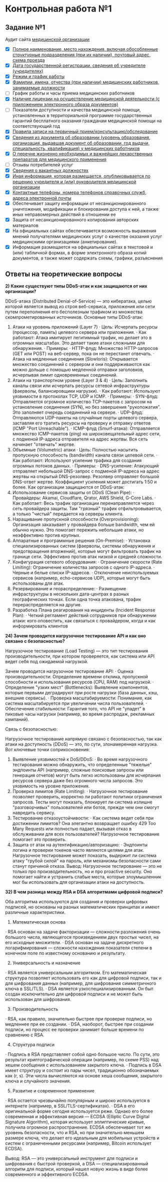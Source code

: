 # Контрольная работа №1

## Задание №1

Аудит сайта [медицинской организации](https://helix.ru/moskva)
- [X] [Полное наименование, место нахождения, включая обособленные структурные подразделения (при их наличии), почтовый адрес, схема проезда](https://helix.ru/moskva/centers)
- [X] [Дата государственной регистрации, сведения об учредителе (учредителях)](https://helix.ru/site/page/46)
- [X] [Режим и график работы](https://helix.ru/center/22178)
- [X] [Фамилии, имена, отчества (при наличии) медицинских работников, занимаемые должности](https://helix.ru/site/page/57)
- [ ] График работы и часы приема медицинских работников
- [X] [Наличие лицензии на осуществление медицинской деятельности (с приложением электронного образа документов)](https://helix.ru/site/page/46)
- [ ] Показатели доступности и качества медицинской помощи, установленных в территориальной программе государственных гарантий бесплатного оказания гражданам медицинской помощи на соответствующий год
- [X] [Правила записи на первичный прием/консультацию/обследование](https://helix.ru/moskva/doctors)
- [X] [Сведения из документа об образовании (уровень образования, организация, выдавшая документ об образовании, год выдачи, специальность, квалификация) у медицинских работников](https://helix.ru/site/page/149)
- [X] [О перечне жизненно необходимых и важнейших лекарственных препаратов для медицинского применения](https://helix.ru/site/page/141)
- [ ] Отзывы потребителей услуг
- [X] [Сведения о вакантных должностях](https://helix.ru/job)
- [X] [Иная информация, которая размещается, опубликовывается по решению учредителя и (или) руководителя медицинской организации](https://helix.ru/job)
- [X] [Контактные телефоны, номера телефонов справочных служб, адреса электронной почты](https://helix.ru/site/page/107)
- [X] Обеспечивает защиту информации от несанкционированного уничтожения, модификации и блокирования доступа к ней, а также иных неправомерных действий в отношении ее
- [X] Защита от несанкционированного копирования авторских материалов
- [X] На официальных сайтах обеспечивается возможность выражения мнений получателями медицинских услуг о качестве оказания услуг медицинскими организациями (анкетирование).
- [X] Информация размещается на официальных сайтах в текстовой и (или) табличной формах, в форме электронного образа копий документов, а также может содержать схемы, графики, разъяснения

## Ответы на теоретические вопросы

**2) Какие существуют типы DDoS-атак и как защищаются от них организации?**

DDoS-атака (Distributed Denial-of-Service) — это кибератака, целью которой является вывод из строя веб-сервиса, приложения или сети путем переполнения его бесполезным трафиком из множества скомпрометированных источников.
Основные типы DDoS-атак:
1. Атаки на уровень приложений (Layer 7)
   · Цель: Исчерпать ресурсы (процессор, память) целевого сервера или приложения.
   · Как работают: Атака имитирует легитимный трафик, но делает это в огромных масштабах. Это делает такие атаки сложными для обнаружения.
   · Примеры:
     · HTTP-флуд: Множество HTTP-запросов (GET или POST) на веб-сервер, пока он не перестанет отвечать.
     · Атака на медленные соединения (Slowloris): Открывается множество соединений с сервером и они поддерживаются как можно дольше с помощью медленной отправки заголовков, исчерпывая лимит одновременных соединений.
2. Атаки на транспортном уровне (Layer 3 & 4)
   · Цель: Заполнить каналы связи или исчерпать ресурсы сетевой инфраструктуры (фаерволы, балансировщики нагрузки).
   · Как работают: Используют уязвимости в протоколах TCP, UDP и ICMP.
   · Примеры:
     · SYN-флуд: Отправляется огромное количество TCP-пакетов с запросом на установление соединения (SYN), но без завершения "рукопожатия". Это заполняет очередь соединений на сервере.
     · UDP-флуд: Отправляются UDP-пакеты на случайные порты целевого сервера, заставляя его тратить ресурсы на проверку и отправку ответов (ICMP "Port Unreachable").
     · ICMP-флуд (Smurf-атака): Отправляется множество ICMP-пакетов (ping) на широковещательный адрес сети, с подменой IP-адреса отправителя на адрес жертвы. Вся сеть начинает "отвечать" жертве.
3. Объемные (Volumetric) атаки
   · Цель: Полностью насытить пропускную способность (bandwidth) канала связи целевой сети.
   · Как работают: Используют усиление трафика для создания огромных потоков данных.
   · Примеры:
     · DNS-усиление: Атакующий отправляет небольшой DNS-запрос с подменой IP-адреса на адрес жертвы на открытый DNS-резолвер. Резолвер отправляет большой DNS-ответ жертве. Коэффициент усиления может достигать 1:50 и более.
Как организации защищаются от DDoS-атак:
1. Использование сервисов защиты от DDoS (Clean Pipe):
   · Провайдеры: Akamai, Cloudflare, Qrator, AWS Shield, G-Core Labs.
   · Как работает: Весь трафик организации перенаправляется через сеть провайдера защиты. Там "грязный" трафик отфильтровывается, а только "чистый" передается на серверы клиента.
2. Наращивание пропускной способности (Overprovisioning): Организация заказывает у провайдера больше bandwidth, чем ей обычно нужно. Это помогает пережить небольшие атаки, но неэффективно против крупных.
3. Аппаратные и программные решения (On-Premise):
   · Установка специализированных систем (фаерволы, системы обнаружения и предотвращения вторжений), которые могут фильтровать трафик на границе сети. Эффективно против атак низкой и средней сложности.
4. Конфигурация сетевого оборудования:
   · Ограничение скорости (Rate Limiting): Ограничение количества запросов с одного IP-адреса.
   · Черные и белые списки IP-адресов.
   · Отключение неиспользуемых сервисов (например, echo-сервисов UDP), которые могут быть использованы для атак.
5. Резервирование и геораспределение:
   · Размещение инфраструктуры в нескольких дата-центрах в разных географических точках. Если одна точка атакована, трафик перераспределяется на другие.
6. Разработка Плана реагирования на инциденты (Incident Response Plan):
   · Четкий регламент действий сотрудников при обнаружении атаки: кого оповестить, как связаться с провайдером, когда и как информировать клиентов

**24) Зачем проводится нагрузочное тестирование API и как оно связано с безопасностью?**

Нагрузочное тестирование (Load Testing) — это тип тестирования производительности, при котором проверяется, как система или API ведет себя под ожидаемой нагрузкой.

Зачем проводится нагрузочное тестирование API:
· Оценка производительности: Определение времени отклика, пропускной способности и использования ресурсов (CPU, RAM) под нагрузкой.
· Определение "узких мест" (Bottlenecks): Выявление компонентов, которые первыми деградируют при росте нагрузки (база данных, кэш, внешние сервисы).
· Проверка масштабируемости: Понимание, как система масштабируется при увеличении числа пользователей.
· Обеспечение стабильности: Гарантия того, что API не "упадет" в пиковые часы нагрузки (например, во время распродаж, рекламных кампаний).

Связь с безопасностью:

Нагрузочное тестирование напрямую связано с безопасностью, так как атаки на доступность (DDoS) — это, по сути, злонамеренная нагрузка. Вот ключевые точки соприкосновения:

1. Выявление уязвимостей к DoS/DDoS:
   · Во время нагрузочного тестирования можно обнаружить, что определенные "тяжелые" эндпоинты API (например, сложные поисковые запросы или генерация отчетов) могут быть легко использованы для исчерпания ресурсов сервера даже без огромного числа запросов. Это уязвимость на уровне приложения.
2. Проверка лимитов (Rate Limiting):
   · Нагрузочное тестирование позволяет проверить, корректно ли работают политики ограничения запросов. Тесты могут показать, блокирует ли система излишне "разговорчивых" пользователей или ботов, прежде чем они смогут навредить сервису.
3. Тестирование отказоустойчивости:
   · Как система ведет себя при достижении лимитов? Она элегантно возвращает ошибку 429 Too Many Requests или полностью падает, вызывая отказ в обслуживании для всех пользователей? Нагрузочное тестирование помогает это проверить.
4. Защита от атак на аутентификацию/авторизацию:
   · Эндпоинты логина и проверки токенов часто являются целями для атак. Нагрузочное тестирование может показать, выдержит ли система атаку "грубой силой" на пароль, или механизмы безопасности сами станут причиной отказа.
Вывод: Нагрузочное тестирование — это не только про производительность, но и про proactive security. Оно помогает найти и устранить слабые места, которые злоумышленник мог бы использовать для организации атаки на доступность.

**32) В чем разница между RSA и DSA алгоритмами цифровой подписи?**

Оба алгоритма используются для создания и проверки цифровых подписей, но основаны на разных математических принципах и имеют различные характеристики.

1. Математическая основа

· RSA основан на задаче факторизации — сложности разложения очень большого числа, являющегося произведением двух простых чисел, на его исходные множители.
· DSA основан на задаче дискретного логарифмирования — сложности нахождения показателя степени в конечном поле по известному основанию и результату.

2. Универсальность и назначение

· RSA является универсальным алгоритмом. Его математическая структура позволяет использовать его как для цифровой подписи, так и для шифрования данных (например, для шифрования симметричного ключа в SSL/TLS).
· DSA является узкоспециализированным. Он был создан исключительно для цифровой подписи и не может быть использован для шифрования.

3. Производительность

· RSA, как правило, значительно быстрее при проверке подписи, но медленнее при ее создании.
· DSA, наоборот, быстрее при создании подписи, но процесс ее проверки занимает больше времени по сравнению с RSA.

4. Структура подписи

· Подпись в RSA представляет собой одно большое число. По сути, это результат криптографической операции (например, по схеме PSS) над хешем сообщения с использованием закрытого ключа.
· Подпись в DSA имеет структуру и состоит из пары чисел, традиционно обозначаемых как (r, s). Эти числа вычисляются на основе хеша сообщения, закрытого ключа и случайного значения.

5. Развитие и современное применение

· RSA остается чрезвычайно популярным и широко используется в интернете (например, в SSL/TLS-сертификатах).
· DSA в его оригинальной форме сегодня используется реже. Однако его более современная и эффективная версия — ECDSA (Elliptic Curve Digital Signature Algorithm), которая использует эллиптические кривые, получила огромное распространение. ECDSA обеспечивает тот же уровень безопасности, что и RSA, но при значительно меньшем размере ключа, что делает его идеальным для мобильных устройств и систем с ограниченными ресурсами (например, Bitcoin использует ECDSA).

Вывод: RSA — это универсальный инструмент для подписи и шифрования с быстрой проверкой, а DSA — специализированный алгоритм для подписи, который нашел новую жизнь в виде более современного и эффективного ECDSA.
